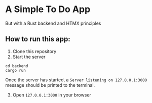 # A Simple To Do App

But with a Rust backend and HTMX principles

## How to run this app:

1. Clone this repository
2. Start the server

```
cd backend
cargo run
```

Once the server has started, a `Server listening on 127.0.0.1:3000` message should be printed to the terminal.

3. Open `127.0.0.1:3000` in your browser
